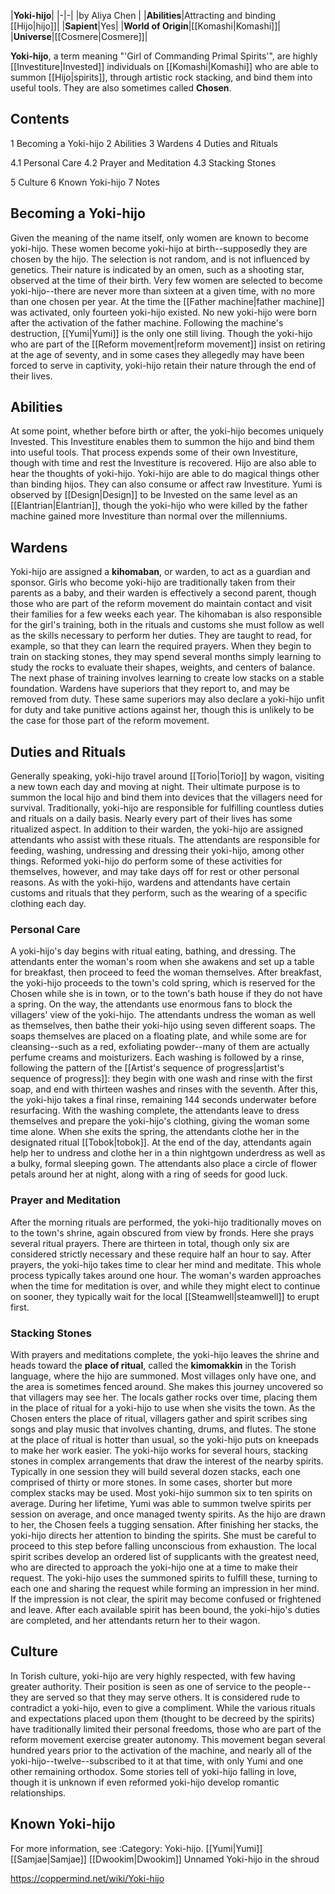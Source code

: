 |**Yoki-hijo**|
|-|-|
|by  Aliya Chen |
|**Abilities**|Attracting and binding [[Hijo\|hijo]]|
|**Sapient**|Yes|
|**World of Origin**|[[Komashi\|Komashi]]|
|**Universe**|[[Cosmere\|Cosmere]]|

**Yoki-hijo**, a term meaning "'Girl of Commanding Primal Spirits'", are highly [[Investiture\|Invested]] individuals on [[Komashi\|Komashi]] who are able to summon [[Hijo\|spirits]], through artistic rock stacking, and bind them into useful tools. They are also sometimes called **Chosen**.

## Contents

1 Becoming a Yoki-hijo
2 Abilities
3 Wardens
4 Duties and Rituals

4.1 Personal Care
4.2 Prayer and Meditation
4.3 Stacking Stones


5 Culture
6 Known Yoki-hijo
7 Notes


## Becoming a Yoki-hijo
Given the meaning of the name itself, only women are known to become yoki-hijo. These women become yoki-hijo at birth--supposedly they are chosen by the hijo. The selection is not random, and is not influenced by genetics. Their nature is indicated by an omen, such as a shooting star, observed at the time of their birth. Very few women are selected to become yoki-hijo--there are never more than sixteen at a given time, with no more than one chosen per year. At the time the [[Father machine\|father machine]] was activated, only fourteen yoki-hijo existed. No new yoki-hijo were born after the activation of the father machine. Following the machine's destruction, [[Yumi\|Yumi]] is the only one still living.
Though the yoki-hijo who are part of the [[Reform movement\|reform movement]] insist on retiring at the age of seventy, and in some cases they allegedly may have been forced to serve in captivity, yoki-hijo retain their nature through the end of their lives.

## Abilities
At some point, whether before birth or after, the yoki-hijo becomes uniquely Invested. This Investiture enables them to summon the hijo and bind them into useful tools. That process expends some of their own Investiture, though with time and rest the Investiture is recovered. Hijo are also able to hear the thoughts of yoki-hijo.
Yoki-hijo are able to do magical things other than binding hijos. They can also consume or affect raw Investiture. Yumi is observed by [[Design\|Design]] to be Invested on the same level as an [[Elantrian\|Elantrian]], though the yoki-hijo who were killed by the father machine gained more Investiture than normal over the millenniums.

## Wardens
Yoki-hijo are assigned a **kihomaban**, or warden, to act as a guardian and sponsor. Girls who become yoki-hijo are traditionally taken from their parents as a baby, and their warden is effectively a second parent, though those who are part of the reform movement do maintain contact and visit their families for a few weeks each year. The kihomaban is also responsible for the girl's training, both in the rituals and customs she must follow as well as the skills necessary to perform her duties. They are taught to read, for example, so that they can learn the required prayers. When they begin to train on stacking stones, they may spend several months simply learning to study the rocks to evaluate their shapes, weights, and centers of balance. The next phase of training involves learning to create low stacks on a stable foundation.
Wardens have superiors that they report to, and may be removed from duty. These same superiors may also declare a yoki-hijo unfit for duty and take punitive actions against her, though this is unlikely to be the case for those part of the reform movement.

## Duties and Rituals
Generally speaking, yoki-hijo travel around [[Torio\|Torio]] by wagon, visiting a new town each day and moving at night. Their ultimate purpose is to summon the local hijo and bind them into devices that the villagers need for survival.
Traditionally, yoki-hijo are responsible for fulfilling countless duties and rituals on a daily basis. Nearly every part of their lives has some ritualized aspect. In addition to their warden, the yoki-hijo are assigned attendants who assist with these rituals. The attendants are responsible for feeding, washing, undressing and dressing their yoki-hijo, among other things. Reformed yoki-hijo do perform some of these activities for themselves, however, and may take days off for rest or other personal reasons. As with the yoki-hijo, wardens and attendants have certain customs and rituals that they perform, such as the wearing of a specific clothing each day.

### Personal Care
A yoki-hijo's day begins with ritual eating, bathing, and dressing. The attendants enter the woman's room when she awakens and set up a table for breakfast, then proceed to feed the woman themselves.
After breakfast, the yoki-hijo proceeds to the town's cold spring, which is reserved for the Chosen while she is in town, or to the town's bath house if they do not have a spring. On the way, the attendants use enormous fans to block the villagers' view of the yoki-hijo. The attendants undress the woman as well as themselves, then bathe their yoki-hijo using seven different soaps. The soaps themselves are placed on a floating plate, and while some are for cleansing--such as a red, exfoliating powder--many of them are actually perfume creams and moisturizers. Each washing is followed by a rinse, following the pattern of the [[Artist's sequence of progress\|artist's sequence of progress]]: they begin with one wash and rinse with the first soap, and end with thirteen washes and rinses with the seventh. After this, the yoki-hijo takes a final rinse, remaining 144 seconds underwater before resurfacing.
With the washing complete, the attendants leave to dress themselves and prepare the yoki-hijo's clothing, giving the woman some time alone. When she exits the spring, the attendants clothe her in the designated ritual [[Tobok\|tobok]].
At the end of the day, attendants again help her to undress and clothe her in a thin nightgown underdress as well as a bulky, formal sleeping gown. The attendants also place a circle of flower petals around her at night, along with a ring of seeds for good luck.

### Prayer and Meditation
After the morning rituals are performed, the yoki-hijo traditionally moves on to the town's shrine, again obscured from view by fronds. Here she prays several ritual prayers. There are thirteen in total, though only six are considered strictly necessary and these require half an hour to say. After prayers, the yoki-hijo takes time to clear her mind and meditate. This whole process typically takes around one hour. The woman's warden approaches when the time for meditation is over, and while they might elect to continue on sooner, they typically wait for the local [[Steamwell\|steamwell]] to erupt first.

### Stacking Stones
With prayers and meditations complete, the yoki-hijo leaves the shrine and heads toward the **place of ritual**, called the **kimomakkin** in the Torish language, where the hijo are summoned. Most villages only have one, and the area is sometimes fenced around. She makes this journey uncovered so that villagers may see her. The locals gather rocks over time, placing them in the place of ritual for a yoki-hijo to use when she visits the town. As the Chosen enters the place of ritual, villagers gather and spirit scribes sing songs and play music that involves chanting, drums, and flutes. The stone at the place of ritual is hotter than usual, so the yoki-hijo puts on kneepads to make her work easier.
The yoki-hijo works for several hours, stacking stones in complex arrangements that draw the interest of the nearby spirits. Typically in one session they will build several dozen stacks, each one comprised of thirty or more stones. In some cases, shorter but more complex stacks may be used. Most yoki-hijo summon six to ten spirits on average. During her lifetime, Yumi was able to summon twelve spirits per session on average, and once managed twenty spirits. As the hijo are drawn to her, the Chosen feels a tugging sensation.
After finishing her stacks, the yoki-hijo directs her attention to binding the spirits. She must be careful to proceed to this step before falling unconscious from exhaustion. The local spirit scribes develop an ordered list of supplicants with the greatest need, who are directed to approach the yoki-hijo one at a time to make their request. The yoki-hijo uses the summoned spirits to fulfill these, turning to each one and sharing the request while forming an impression in her mind. If the impression is not clear, the spirit may become confused or frightened and leave. After each available spirit has been bound, the yoki-hijo's duties are completed, and her attendants return her to their wagon.

## Culture
In Torish culture, yoki-hijo are very highly respected, with few having greater authority. Their position is seen as one of service to the people--they are served so that they may serve others. It is considered rude to contradict a yoki-hijo, even to give a compliment. While the various rituals and expectations placed upon them (thought to be decreed by the spirits) have traditionally limited their personal freedoms, those who are part of the reform movement exercise greater autonomy. This movement began several hundred years prior to the activation of the machine, and nearly all of the yoki-hijo--twelve--subscribed to it at that time, with only Yumi and one other remaining orthodox.
Some stories tell of yoki-hijo falling in love, though it is unknown if even reformed yoki-hijo develop romantic relationships.

## Known Yoki-hijo
For more information, see :Category: Yoki-hijo.
[[Yumi\|Yumi]]
[[Samjae\|Samjae]]
[[Dwookim\|Dwookim]]
Unnamed Yoki-hijo in the shroud


https://coppermind.net/wiki/Yoki-hijo